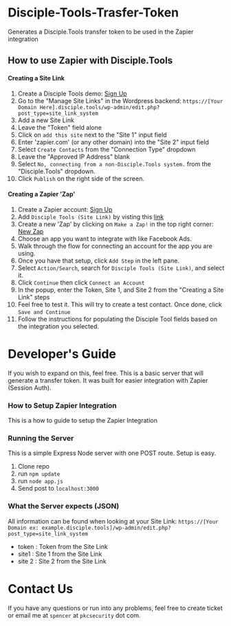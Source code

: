 # Disciple-Tools-Trasfer-Token
Generates a Disciple.Tools transfer token to be used in the Zapier integration

## How to use Zapier with Disciple.Tools

#### Creating a Site Link
1. Create a Disciple Tools demo: [Sign Up](https://disciple.tools/wp-signup.php)
2. Go to the "Manage Site Links" in the Wordpress backend: `https://[Your Domain Here].disciple.tools/wp-admin/edit.php?post_type=site_link_system`
3. Add a new Site Link
4. Leave the "Token" field alone
5. Click on `add this site` next to the "Site 1" input field
6. Enter 'zapier.com' (or any other domain) into the "Site 2" input field
7. Select `Create Contacts` from the "Connection Type" dropdown
8. Leave the "Approved IP Address" blank
9. Select `No, connecting from a non-Disciple.Tools system.` from the "Disciple.Tools" dropdown.
10. Click `Publish` on the right side of the screen.

#### Creating a Zapier 'Zap'
1. Create a Zapier account: [Sign Up](https://zapier.com/sign-up/)
2. Add `Disciple Tools (Site Link)` by visting this [link](https://zapier.com/developer/public-invite/26636/f417912b6cce876e2ac2b600d796f6ce/)
3. Create a new 'Zap' by clicking on `Make a Zap!` in the top right corner: [New Zap](https://zapier.com/app/editor/)
4. Choose an app you want to integrate with like Facebook Ads.
5. Walk through the flow for connecting an account for the app you are using.
6. Once you have that setup, click `Add Step` in the left pane.
7. Select `Action/Search`, search for `Disciple Tools (Site Link)`, and select it.
8. Click `Continue` then click `Connect an Account`
9. In the popup, enter the Token, Site 1, and Site 2 from the "Creating a Site Link" steps
10. Feel free to test it. This will try to create a test contact. Once done, click `Save and Continue`
11. Follow the instructions for populating the Disciple Tool fields based on the integration you selected.



# Developer's Guide
If you wish to expand on this, feel free. This is a basic server that will generate a transfer token. It was 
built for easier integration with Zapier (Session Auth).

### How to Setup Zapier Integration
This is a how to guide to setup the Zapier Integration

### Running the Server
This is a simple Express Node server with one POST route. Setup is easy.
1. Clone repo
2. run `npm update`
3. run `node app.js`
4. Send post to `localhost:3000`

### What the Server expects (JSON)
All information can be found when looking at your Site Link: `https://[Your Domain ex: example.disciple.tools]/wp-admin/edit.php?post_type=site_link_system`
- token : Token from the Site Link
- site1 : Site 1 from the Site Link
- site 2 : Site 2 from the Site Link


# Contact Us
If you have any questions or run into any problems, feel free to create ticket or email me at `spencer` at `pkcsecurity` dot com.

